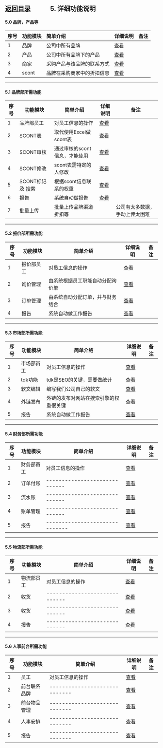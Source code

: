 
## [返回目录](../readme.md)   &nbsp; &nbsp; &nbsp; &nbsp; &nbsp; &nbsp;  5. 详细功能说明

#### 5.0 品牌，产品等
序号  |   功能模块  |         简单介绍        |      详细说明           |  备注
:--- | :--------- | :-------------------- | :---------------------- | -------
  1  |    品牌    |      公司中所有品牌      | [查看](./5_File/0001.md) | 
  2  |    产品    |  公司中所有品牌下的产品   | [查看](./5_File/0002.md) | 
  3  |    商家    | 采购产品与该品牌的联系方式 | [查看](./5_File/0003.md) | 
  4  |    scont  | 品牌在采购商家中的折扣信息  | [查看](./5_File/0004.md) | 

---
#### 5.1 品牌部所需功能
序号 |      功能模块     |            简单介绍          |          详细说明              |  备注
---- | ---------------- | --------------------------- | ----------------------------- | -------
  1  |     品牌部员工    |       对员工信息的操作       | [查看](./5_File/1001brand.md) | 
  2  |     SCONT表      |    取代使用Excel做scont表    | [查看](./5_File/1002brand.md) | 
  3  |    SCONT审核     | 通过审核的scont信息，才能使用 | [查看](./5_File/1003brand.md) | 
  4  |    SCONT修改     |    scont表需特定的人修改     | [查看](./5_File/1004brand.md) | 
  5  | SCONT标记 及 搜索 |    根据scont信息联系的权重   | [查看](./5_File/1005brand.md) | 
  6  |       报告       |       系统自动做报告         | [查看](./5_File/1006brand.md) | 
  7  |     批量上传     |    批量上传品牌渠道折扣等     |                    | 公司有太多数据，手动上传太困难

---
#### 5.2 报价部所需功能
序号 |      功能模块     |            简单介绍          |          详细说明              |  备注
---- | ---------------- | --------------------------- | ----------------------------- | -------
  1  |     报价部员工    |       对员工信息的操作       | [查看](./5_File/2001quoter.md) | 
  2  |      询价管理     |由系统根据员工职能自动分配询价单| [查看](./5_File/2003quoter.md) | 
  3  |      订单管理     |由系统自动分配订单，并与财务结合| [查看](./5_File/2004quoter.md) | 
  4  |       报告       |       系统自动做工作报告      | [查看](./5_File/2005quoter.md) | 

---
#### 5.3 市场部所需功能
序号 |      功能模块     |               简单介绍             |          详细说明              |  备注
---- | ---------------- | --------------------------------- | ----------------------------- | -------
  1  |     市场部员工    |           对员工信息的操作         | [查看](./5_File/3001marketer.md) | 
  2  |      tdk功能      |      tdk是SEO的关键，需要做统计    | [查看](./5_File/3002marketer.md) | 
  3  |      软文编辑     |        编写我们公司自己的软文       | [查看](./5_File/3003marketer.md) | 
  4  |      外链发布     |外链的发布对网站在搜索引擎的权重很关键| [查看](./5_File/3004marketer.md) | 
  5  |       报告        |         系统自动做工作报告         | [查看](./5_File/3005marketer.md) | 

---
#### 5.4 财务部所需功能
序号 |      功能模块     |            简单介绍          |          详细说明              |  备注
---- | --------------- | --------------------------- | ----------------------------- | -------
  1  |     财务部员工    |       对员工信息的操作        | [查看](./5_File/4001financer.md) | 
  2  |     订单付账     |-----------------------------| [查看](./5_File/4002financer.md) | 
  3  |      流水账      |-----------------------------| [查看](./5_File/4003financer.md) | 
  4  |      账单管理    |-----------------------------| [查看](./5_File/4004financer.md) | 
  5  |       报告      |------------------------------| [查看](./5_File/4005financer.md) | 

---
#### 5.5 物流部所需功能
序号 |      功能模块     |            简单介绍          |          详细说明              |  备注
---- | ---------------- | -------------------------- | ----------------------------- | -------
  1  |     物流部员工    |       对员工信息的操作        | [查看](./5_File/5001logistiker.md) | 
  2  |        收货      |-----------------------------| [查看](./5_File/5002logistiker.md) | 
  3  |        收货      |-----------------------------| [查看](./5_File/5002logistiker.md) | 
  4  |       报告       |-----------------------------| [查看](./5_File/5005logistiker.md) | 

---
#### 5.6 人事前台所需功能
序号 |      功能模块     |            简单介绍          |          详细说明              |  备注
---- | --------------- | --------------------------- | ----------------------------- | -------
  1  |        员工      |       对员工信息的操作        | [查看](./5_File/6001fronter.md)| 
  2  |    前台联系品牌   |-----------------------------| [查看](./5_File/6002fronter.md)| 
  3  |    前台物品管理   |-----------------------------| [查看](./5_File/6003fronter.md)| 
  4  |     人事安排      |-----------------------------| [查看](./5_File/6004fronter.md)| 
  5  |       报告       |-----------------------------| [查看](./5_File/6005fronter.md)| 
